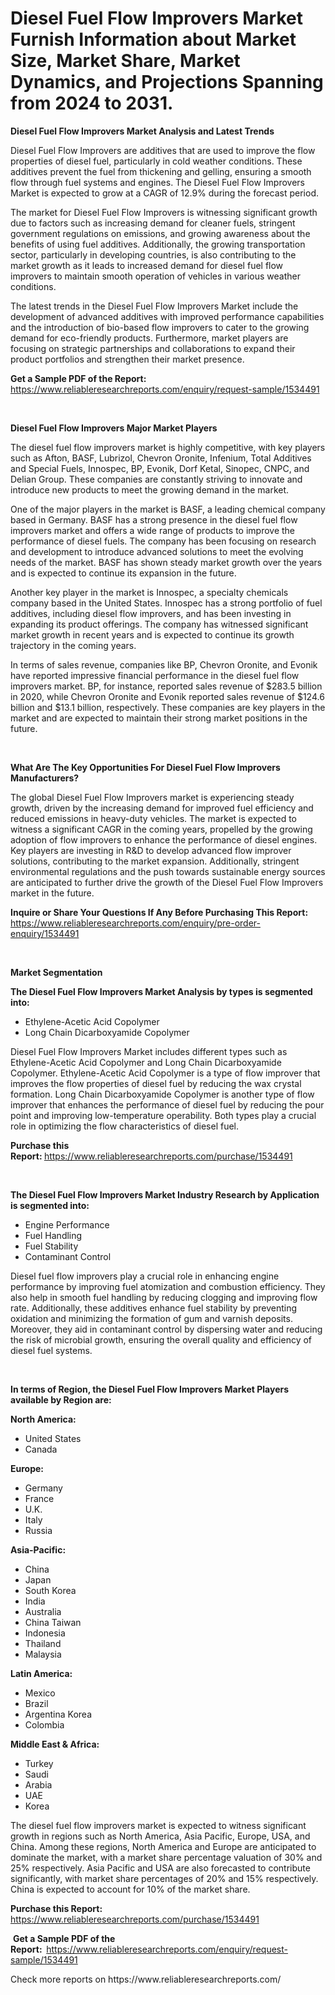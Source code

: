 <p><h1>Diesel Fuel Flow Improvers Market Furnish Information about Market Size, Market Share, Market Dynamics, and Projections Spanning from 2024 to 2031.</h1></p><p><strong>Diesel Fuel Flow Improvers Market Analysis and Latest Trends</strong></p>
<p><p>Diesel Fuel Flow Improvers are additives that are used to improve the flow properties of diesel fuel, particularly in cold weather conditions. These additives prevent the fuel from thickening and gelling, ensuring a smooth flow through fuel systems and engines. The Diesel Fuel Flow Improvers Market is expected to grow at a CAGR of 12.9% during the forecast period.</p><p>The market for Diesel Fuel Flow Improvers is witnessing significant growth due to factors such as increasing demand for cleaner fuels, stringent government regulations on emissions, and growing awareness about the benefits of using fuel additives. Additionally, the growing transportation sector, particularly in developing countries, is also contributing to the market growth as it leads to increased demand for diesel fuel flow improvers to maintain smooth operation of vehicles in various weather conditions.</p><p>The latest trends in the Diesel Fuel Flow Improvers Market include the development of advanced additives with improved performance capabilities and the introduction of bio-based flow improvers to cater to the growing demand for eco-friendly products. Furthermore, market players are focusing on strategic partnerships and collaborations to expand their product portfolios and strengthen their market presence.</p></p>
<p><strong>Get a Sample PDF of the Report:&nbsp;</strong> <a href="https://www.reliableresearchreports.com/enquiry/request-sample/1534491">https://www.reliableresearchreports.com/enquiry/request-sample/1534491</a></p>
<p>&nbsp;</p>
<p><strong>Diesel Fuel Flow Improvers Major Market Players</strong></p>
<p><p>The diesel fuel flow improvers market is highly competitive, with key players such as Afton, BASF, Lubrizol, Chevron Oronite, Infenium, Total Additives and Special Fuels, Innospec, BP, Evonik, Dorf Ketal, Sinopec, CNPC, and Delian Group. These companies are constantly striving to innovate and introduce new products to meet the growing demand in the market.</p><p>One of the major players in the market is BASF, a leading chemical company based in Germany. BASF has a strong presence in the diesel fuel flow improvers market and offers a wide range of products to improve the performance of diesel fuels. The company has been focusing on research and development to introduce advanced solutions to meet the evolving needs of the market. BASF has shown steady market growth over the years and is expected to continue its expansion in the future.</p><p>Another key player in the market is Innospec, a specialty chemicals company based in the United States. Innospec has a strong portfolio of fuel additives, including diesel flow improvers, and has been investing in expanding its product offerings. The company has witnessed significant market growth in recent years and is expected to continue its growth trajectory in the coming years.</p><p>In terms of sales revenue, companies like BP, Chevron Oronite, and Evonik have reported impressive financial performance in the diesel fuel flow improvers market. BP, for instance, reported sales revenue of $283.5 billion in 2020, while Chevron Oronite and Evonik reported sales revenue of $124.6 billion and $13.1 billion, respectively. These companies are key players in the market and are expected to maintain their strong market positions in the future.</p></p>
<p>&nbsp;</p>
<p><strong>What Are The Key Opportunities For Diesel Fuel Flow Improvers Manufacturers?</strong></p>
<p><p>The global Diesel Fuel Flow Improvers market is experiencing steady growth, driven by the increasing demand for improved fuel efficiency and reduced emissions in heavy-duty vehicles. The market is expected to witness a significant CAGR in the coming years, propelled by the growing adoption of flow improvers to enhance the performance of diesel engines. Key players are investing in R&D to develop advanced flow improver solutions, contributing to the market expansion. Additionally, stringent environmental regulations and the push towards sustainable energy sources are anticipated to further drive the growth of the Diesel Fuel Flow Improvers market in the future.</p></p>
<p><strong>Inquire or Share Your Questions If Any Before Purchasing This Report:</strong> <a href="https://www.reliableresearchreports.com/enquiry/pre-order-enquiry/1534491">https://www.reliableresearchreports.com/enquiry/pre-order-enquiry/1534491</a></p>
<p>&nbsp;</p>
<p><strong>Market Segmentation</strong></p>
<p><strong>The Diesel Fuel Flow Improvers Market Analysis by types is segmented into:</strong></p>
<p><ul><li>Ethylene-Acetic Acid Copolymer</li><li>Long Chain Dicarboxyamide Copolymer</li></ul></p>
<p><p>Diesel Fuel Flow Improvers Market includes different types such as Ethylene-Acetic Acid Copolymer and Long Chain Dicarboxyamide Copolymer. Ethylene-Acetic Acid Copolymer is a type of flow improver that improves the flow properties of diesel fuel by reducing the wax crystal formation. Long Chain Dicarboxyamide Copolymer is another type of flow improver that enhances the performance of diesel fuel by reducing the pour point and improving low-temperature operability. Both types play a crucial role in optimizing the flow characteristics of diesel fuel.</p></p>
<p><strong>Purchase this Report:&nbsp;</strong><a href="https://www.reliableresearchreports.com/purchase/1534491">https://www.reliableresearchreports.com/purchase/1534491</a></p>
<p>&nbsp;</p>
<p><strong>The Diesel Fuel Flow Improvers Market Industry Research by Application is segmented into:</strong></p>
<p><ul><li>Engine Performance</li><li>Fuel Handling</li><li>Fuel Stability</li><li>Contaminant Control</li></ul></p>
<p><p>Diesel fuel flow improvers play a crucial role in enhancing engine performance by improving fuel atomization and combustion efficiency. They also help in smooth fuel handling by reducing clogging and improving flow rate. Additionally, these additives enhance fuel stability by preventing oxidation and minimizing the formation of gum and varnish deposits. Moreover, they aid in contaminant control by dispersing water and reducing the risk of microbial growth, ensuring the overall quality and efficiency of diesel fuel systems.</p></p>
<p>&nbsp;</p>
<p><strong>In terms of Region, the Diesel Fuel Flow Improvers Market Players available by Region are:</strong></p>
<p>
    <p> <strong> North America: </strong>
        <ul>
            <li>United States</li>
            <li>Canada</li>
        </ul>
        </p> 
    <p> <strong> Europe: </strong>
        <ul>
            <li>Germany</li>
            <li>France</li>
            <li>U.K.</li>
            <li>Italy</li>
            <li>Russia</li>
        </ul>
        </p> 
    <p> <strong> Asia-Pacific: </strong>
        <ul>
            <li>China</li>
            <li>Japan</li>
            <li>South Korea</li>
            <li>India</li>
            <li>Australia</li>
            <li>China Taiwan</li>
            <li>Indonesia</li>
            <li>Thailand</li>
            <li>Malaysia</li>
        </ul>
        </p> 
    <p> <strong> Latin America: </strong>
        <ul>
            <li>Mexico</li>
            <li>Brazil</li>
            <li>Argentina Korea</li>
            <li>Colombia</li>
        </ul>
        </p> 
    <p> <strong> Middle East & Africa: </strong>
        <ul>
            <li>Turkey</li>
            <li>Saudi</li>
            <li>Arabia</li>
            <li>UAE</li>
            <li>Korea</li>
        </ul>
    </p>
    </p>
<p><p>The diesel fuel flow improvers market is expected to witness significant growth in regions such as North America, Asia Pacific, Europe, USA, and China. Among these regions, North America and Europe are anticipated to dominate the market, with a market share percentage valuation of 30% and 25% respectively. Asia Pacific and USA are also forecasted to contribute significantly, with market share percentages of 20% and 15% respectively. China is expected to account for 10% of the market share.</p></p>
<p><strong>Purchase this Report: </strong><a href="https://www.reliableresearchreports.com/purchase/1534491">https://www.reliableresearchreports.com/purchase/1534491</a></p>
<p>&nbsp;<strong>Get a Sample PDF of the Report:&nbsp;&nbsp;</strong><a href="https://www.reliableresearchreports.com/enquiry/request-sample/1534491">https://www.reliableresearchreports.com/enquiry/request-sample/1534491</a></p>
<p><strong></strong></p>
<p>Check more reports on https://www.reliableresearchreports.com/</p>
